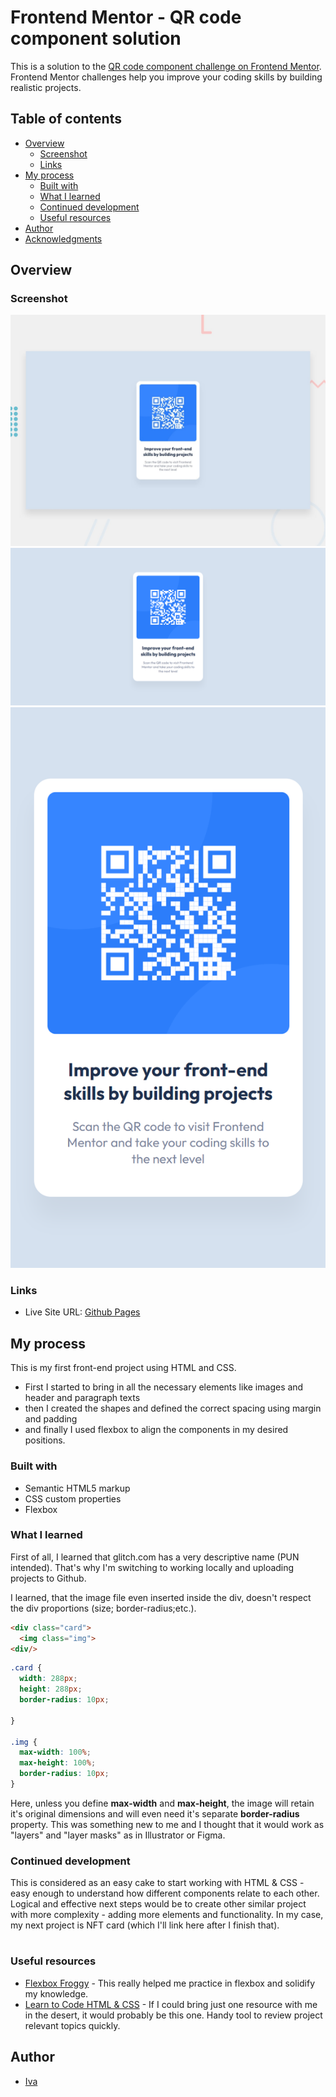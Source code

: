 # Frontend Mentor - QR code component solution

This is a solution to the [QR code component challenge on Frontend Mentor](https://www.frontendmentor.io/challenges/qr-code-component-iux_sIO_H). Frontend Mentor challenges help you improve your coding skills by building realistic projects. 

## Table of contents

- [Overview](#overview)
  - [Screenshot](#screenshot)
  - [Links](#links)
- [My process](#my-process)
  - [Built with](#built-with)
  - [What I learned](#what-i-learned)
  - [Continued development](#continued-development)
  - [Useful resources](#useful-resources)
- [Author](#author)
- [Acknowledgments](#acknowledgments)

## Overview
### Screenshot

![Original Design](design/desktop-preview.jpg)
![Desktop Screenshot](design/screenshot-desktop.png)
![Mobile](design/screenshot-mobile.png)

### Links
- Live Site URL: [Github Pages](https://ivaberiashvili.github.io/qr-code-component/)

## My process
This is my first front-end project using HTML and CSS.
- First I started to bring in all the necessary elements like images and header and paragraph texts
- then I created the shapes and defined the correct spacing using margin and padding
- and finally I used flexbox to align the components in my desired positions. 

### Built with

- Semantic HTML5 markup
- CSS custom properties
- Flexbox

### What I learned

First of all, I learned that glitch.com has a very descriptive name (PUN intended). 
That's why I'm switching to working locally and uploading projects to Github.

I learned, that the image file even inserted inside the div, doesn't respect the div proportions (size; border-radius;etc.).

```html
<div class="card">
  <img class="img">
<div/>

```

```css
.card {
  width: 288px;
  height: 288px;
  border-radius: 10px;
  
}

.img {
  max-width: 100%;
  max-height: 100%;
  border-radius: 10px;
}
```
Here, unless you define **max-width** and **max-height**, the image will retain it's original dimensions and will even need it's separate **border-radius** property.
This was something new to me and I thought that it would work as "layers" and "layer masks" as in Illustrator or Figma.

### Continued development

This is considered as an easy cake to start working with HTML & CSS - easy enough to understand how different components relate to each other.
Logical and effective next steps would be to create other similar project with more complexity - adding more elements and functionality.
In my case, my next project is NFT card (which I'll link here after I finish that).

#
### Useful resources

- [Flexbox Froggy](https://flexboxfroggy.com/) - This really helped me practice in flexbox and solidify my knowledge.
- [Learn to Code HTML & CSS](https://learn.shayhowe.com/html-css/) - If I could bring just one resource with me in the desert, it would probably be this one. Handy tool to review project relevant topics quickly.

## Author
- [Iva](https://github.com/ivaberiashvili)


